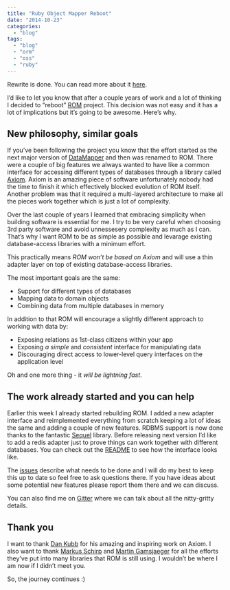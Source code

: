 ```yaml
---
title: "Ruby Object Mapper Reboot"
date: "2014-10-23"
categories: 
  - "blog"
tags: 
  - "blog"
  - "orm"
  - "oss"
  - "ruby"
---
```


Rewrite is done. You can read more about it [here](http://solnic.codes/2014/11/24/about-the-new-rom-release-and-what-happens-next.html).

I’d like to let you know that after a couple years of work and a lot of thinking I decided to “reboot” [ROM](https://github.com/rom-rb/rom) project. This decision was not easy and it has a lot of implications but it’s going to be awesome. Here’s why.

## New philosophy, similar goals

If you’ve been following the project you know that the effort started as the next major version of [DataMapper](https://github.com/datamapper/dm-core) and then was renamed to ROM. There were a couple of big features we always wanted to have like a common interface for accessing different types of databases through a library called [Axiom](https://github.com/dkubb/axiom). Axiom is an amazing piece of software unfortunately nobody had the time to finish it which effectively blocked evolution of ROM itself. Another problem was that it required a multi-layered architecture to make all the pieces work together which is just a lot of complexity.

Over the last couple of years I learned that embracing simplicity when building software is essential for me. I try to be very careful when choosing 3rd party software and avoid unnessesery complexity as much as I can. That’s why I want ROM to be as simple as possible and levarage existing database-access libraries with a minimum effort.

This practically means _ROM won’t be based on Axiom_ and will use a thin adapter layer on top of existing database-access libraries.

The most important goals are the same:

- Support for different types of databases
- Mapping data to domain objects
- Combining data from multiple databases in memory

In addition to that ROM will encourage a slightly different approach to working with data by:

- Exposing relations as 1st-class citizens within your app
- Exposing _a simple_ and _consistent_ interface for manipulating data
- Discouraging direct access to lower-level query interfaces on the application level

Oh and one more thing - it _will be lightning fast_.

## The work already started and you can help

Earlier this week I already started rebuilding ROM. I added a new adapter interface and reimplemented everything from scratch keeping a lot of ideas the same and adding a couple of new features. RDBMS support is now done thanks to the fantastic [Sequel](http://sequel.jeremyevans.net) library. Before releasing next version I’d like to add a redis adapter just to prove things can work together with different databases. You can check out the [README](https://github.com/rom-rb/rom#ruby-object-mapper) to see how the interface looks like.

The [issues](https://github.com/rom-rb/rom/issues) describe what needs to be done and I will do my best to keep this up to date so feel free to ask questions there. If you have ideas about some potential new features please report them there and we can discuss.

You can also find me on [Gitter](https://gitter.im/rom-rb/chat) where we can talk about all the nitty-gritty details.

## Thank you

I want to thank [Dan Kubb](https://github.com/dkubb) for his amazing and inspiring work on Axiom. I also want to thank [Markus Schirp](https://github.com/mbj) and [Martin Gamsjaeger](https://github.com/snusnu) for all the efforts they’ve put into many libraries that ROM is still using. I wouldn’t be where I am now if I didn’t meet you.

So, the journey continues :)
